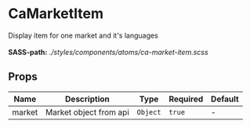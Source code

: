 # CaMarketItem

Display item for one market and it's languages<br><br> **SASS-path:** _./styles/components/atoms/ca-market-item.scss_

## Props

<!-- @vuese:CaMarketItem:props:start -->
|Name|Description|Type|Required|Default|
|---|---|---|---|---|
|market|Market object from api|`Object`|`true`|-|

<!-- @vuese:CaMarketItem:props:end -->


